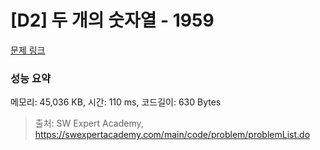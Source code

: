 # [D2] 두 개의 숫자열 - 1959 

[문제 링크](https://swexpertacademy.com/main/code/problem/problemDetail.do?contestProbId=AV5PpoFaAS4DFAUq) 

### 성능 요약

메모리: 45,036 KB, 시간: 110 ms, 코드길이: 630 Bytes



> 출처: SW Expert Academy, https://swexpertacademy.com/main/code/problem/problemList.do